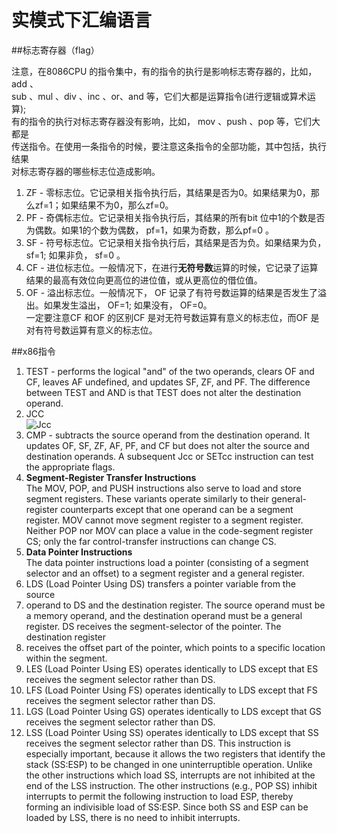# 实模式下汇编语言  

##标志寄存器（flag）  

注意，在8086CPU 的指令集中，有的指令的执行是影响标志寄存器的，比如， add 、  
sub 、mul 、div 、inc 、or、and 等，它们大都是运算指令(进行逻辑或算术运算);  
有的指令的执行对标志寄存器没有影响，比如， mov 、push 、pop 等，它们大都是  
传送指令。在使用一条指令的时候，要注意这条指令的全部功能，其中包括，执行结果  
对标志寄存器的哪些标志位造成影响。

1. ZF - 零标志位。它记录相关指令执行后，其结果是否为0。如果结果为0，那么zf=1；如果结果不为0，那么zf=0。  
2. PF - 奇偶标志位。它记录相关指令执行后，其结果的所有bit 位中1的个数是否为偶数。如果1的个数为偶数， pf=1，如果为奇数，那么pf=0 。  
3. SF - 符号标志位。它记录相关指令执行后，其结果是否为负。如果结果为负， sf=1; 如果非负， sf=0 。  
4. CF - 进位标志位。一般情况下，在进行**无符号数**运算的时候，它记录了运算结果的最高有效位向更高位的进位值，或从更高位的借位值。  
5. OF - 溢出标志位。一般情况下， OF 记录了有符号数运算的结果是否发生了溢出。如果发生溢出， OF=1; 如果没有， OF=0。  
一定要注意CF 和OF 的区别CF 是对无符号数运算有意义的标志位，而OF 是对有符号数运算有意义的标志位。  

##x86指令  

1. TEST - performs the logical "and" of the two operands, clears OF and CF, leaves AF undefined, and updates SF, ZF, and PF. The difference between TEST and AND is that TEST does not alter the destination operand.  
2.  JCC  
![Jcc](/home/chenzheng/Documents/linux-0.12/linux-0.12x/boot/条件转移指令.png)   
3. CMP - subtracts the source operand from the destination operand. It updates OF, SF, ZF, AF, PF, and CF but does not alter the source and destination operands. A subsequent Jcc or SETcc instruction can test the appropriate flags.  
4. **Segment-Register Transfer Instructions**  
The MOV, POP, and PUSH instructions also serve to load and store segment registers. These variants operate similarly to their general-register counterparts except that one operand can be a segment register. MOV cannot
move segment register to a segment register. Neither POP nor MOV can place a value in the code-segment register CS; only the far control-transfer instructions can change CS.  
5. **Data Pointer Instructions**  
The data pointer instructions load a pointer (consisting of a segment selector and an offset) to a segment register and a general register.   
1. LDS (Load Pointer Using DS) transfers a pointer variable from the source
2. operand to DS and the destination register. The source operand must be a memory operand, and the destination operand must be a general register. DS receives the segment-selector of the pointer. The destination register
3. receives the offset part of the pointer, which points to a specific location within the segment.  
4. LES (Load Pointer Using ES) operates identically to LDS except that ES receives the segment selector rather than DS.  
5. LFS (Load Pointer Using FS) operates identically to LDS except that FS receives the segment selector rather than DS.  
6. LGS (Load Pointer Using GS) operates identically to LDS except that GS receives the segment selector rather than DS.  
7. LSS (Load Pointer Using SS) operates identically to LDS except that SS  receives the segment selector rather than DS. This instruction is  especially important, because it allows the two registers that identify the stack (SS:ESP) to be changed in one uninterruptible operation. Unlike the other instructions which load SS, interrupts are not inhibited at the end of the LSS instruction. The other instructions (e.g., POP SS) inhibit interrupts to permit the following instruction to load ESP, thereby forming an indivisible load of SS:ESP. Since both SS and ESP can be loaded by LSS, there is no need to inhibit interrupts.  
